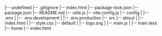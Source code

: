 |-- undefined
    |-- .gitignore
    |-- index.html
    |-- package-lock.json
    |-- package.json
    |-- README.md
    |-- utile.js
    |-- vite.config.js
    |-- config
    |   |-- .env
    |   |-- .env.development
    |   |-- .env.production
    |-- src
        |-- about
        |   |-- index.html
        |   |-- style.css
        |-- default
        |   |-- logo.svg
        |   |-- main.js
        |   |-- main.less
        |-- home
            |-- index.html
